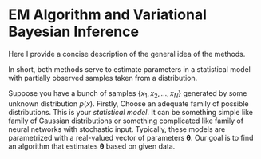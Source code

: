# EM Algorithm and Variational Bayesian Inference

Here I provide a concise description of the general idea of the methods.

In short, both methods serve to estimate parameters in a statistical model with partially observed samples taken from a distribution.

Suppose you have a bunch of samples $\{x_1, x_2, ..., x_N\}$ generated by some unknown distribution $p(x)$. Firstly, Choose an adequate family of possible distributions. This is your *statistical model*. It can be something simple like family of Gaussian distributions or something complicated like family of neural networks with stochastic input. Typically, these models are parametrized with a real-valued vector of parameters $\mathbf{\theta}$. Our goal is to find an algorithm that estimates $\mathbf{\theta}$ based on given data.
